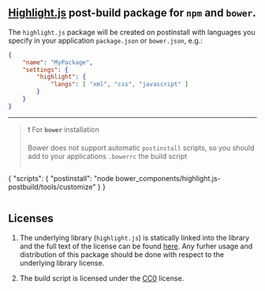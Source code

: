 ## [Highlight.js](https://highlightjs.org/) post-build package for `npm` and `bower`.


The `highlight.js` package will be created on postinstall with languages you specify in your application `package.json` or `bower.json`, e.g.:

```json
{
    "name": "MyPackage",
    "settings": {
        "highlight": {
            "langs": [ "xml", "css", "javascript" ]
        }
    }
}
```

---

> :exclamation: For **`bower`** installation
> 
> Bower does not support automatic `postinstall` scripts, so you should add to your applications `.bowerrc` the build script
> ```json
{
    "scripts": {
        "postinstall": "node bower_components/highlight.js-postbuild/tools/customize"
    }
}
> ```

## Licenses

1. The underlying library (`highlight.js`) is statically linked into the library and the full text of the license can be found [here](./LICENSE). Any furher usage and distribution of this package should be done with respect to the underlying library license. 


2. The build script is licensed under the [CC0](https://creativecommons.org/publicdomain/zero/1.0/legalcode.txt) license.
